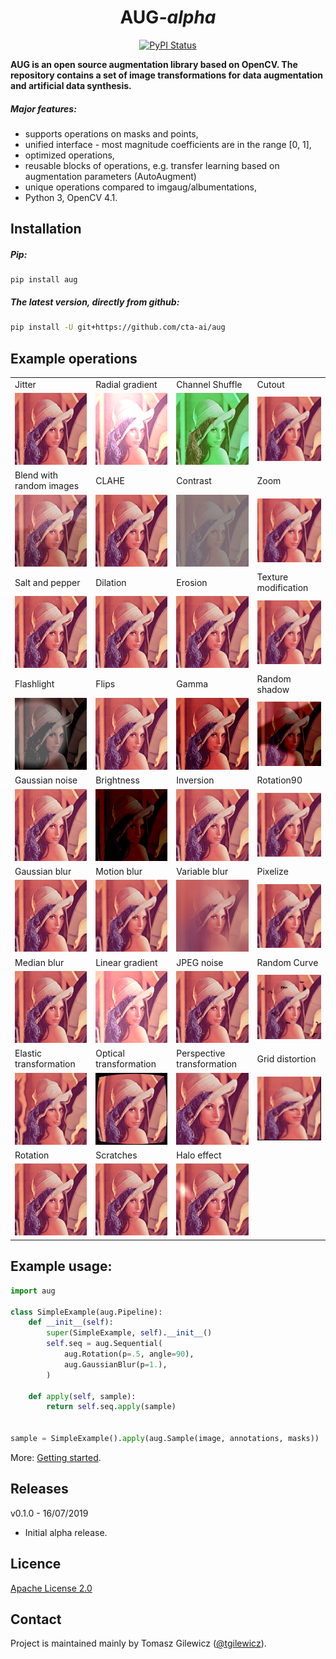 <div align="center">

# AUG<em>-alpha</em>


[![PyPI Status](https://badge.fury.io/py/aug.svg)](https://badge.fury.io/py/aug)


</div>

**AUG is an open source augmentation library based on OpenCV. The repository contains a set of image transformations for data augmentation and artificial data synthesis.** 


##### Major features:

* supports operations on masks and points,
* unified interface - most magnitude coefficients are in the range [0, 1],
* optimized operations,
* reusable blocks of operations, e.g. transfer learning based on augmentation parameters (AutoAugment)
* unique operations compared to imgaug/albumentations,
* Python 3, OpenCV 4.1.



## Installation

##### Pip:
```
pip install aug
```

##### The latest version, directly from github:
```bash
pip install -U git+https://github.com/cta-ai/aug
```

## Example operations
|   |   |   |   |
|---|---|---|---|
| Jitter | Radial gradient | Channel Shuffle |  Cutout  |
|![drawing](./images/op_jitter.gif "Jitter")|![drawing](./images/op_radial_gradient.gif "Radial Gradient")|![drawing](./images/op_channel_shuffle.gif "Channel Shuffle")|![drawing](./images/op_cutout.gif "Cutout")|
| Blend with random images | CLAHE | Contrast | Zoom |
|![drawing](./images/op_blend.gif "Blend wit random images")|![drawing](./images/op_clahe.gif "CLAHE")|![drawing](./images/op_contrast.gif "Contrast")|![drawing](./images/op_zoom.gif "Zoom")|
| Salt and pepper | Dilation | Erosion | Texture modification |
|![drawing](./images/op_salt_pepper.gif "Salt and pepper")|![drawing](./images/op_dilation.gif "Dilation")|![drawing](./images/op_erosion.gif "Erosion")|![drawing](./images/op_texture.gif "Texture modification")|
| Flashlight | Flips | Gamma | Random shadow |
|![drawing](./images/op_flashlight.gif "Flashlight")|![drawing](./images/op_flip.gif "Flips")|![drawing](./images/op_gamma.gif "Gamma")| ![drawing](./images/op_shadow.gif "Random shadow")|
| Gaussian noise | Brightness | Inversion | Rotation90 |
|![drawing](./images/op_gauss_noise.gif "Gaussian oise")|![drawing](./images/op_global_brightness.gif "Brightness")|![drawing](./images/op_inversion.gif "Inversion")|![drawing](./images/op_rotation90.gif "Rotation90")|
| Gaussian blur | Motion blur | Variable blur | Pixelize |
|![drawing](./images/op_gaussian_blur.gif "Gaussian blur")|![drawing](./images/op_motion_blur.gif "Motion blur")|![drawing](./images/op_variable_blur.gif "Variable blur")|![drawing](./images/op_pixelize.gif "Pixelization")|
| Median blur | Linear gradient | JPEG noise | Random Curve|
|![drawing](./images/op_median_blur.gif "Median blur")|![drawing](./images/op_linear_gradient.gif "Linear gradient")|![drawing](./images/op_jpeg_noise.gif "JPEG noise")|![drawing](./images/op_random_curve.gif "Random curves")|
| Elastic transformation | Optical transformation | Perspective transformation | Grid distortion  |
|![drawing](./images/op_elastic.gif "Elastic transformation")|![drawing](./images/op_optical.gif "Optical transformation")|![drawing](./images/op_perspective.gif "Perspective transformation")|![drawing](./images/op_grid.gif "Grid distortion")|
| Rotation | Scratches | Halo effect | |
|![drawing](./images/op_rotation.gif "Rotation")|![drawing](./images/op_scratches.gif "Scratches")|![drawing](./images/op_halo.gif "Halo effect")|   |


## Example usage:
```python
import aug

class SimpleExample(aug.Pipeline):
    def __init__(self):
        super(SimpleExample, self).__init__()
        self.seq = aug.Sequential(
            aug.Rotation(p=.5, angle=90),
            aug.GaussianBlur(p=1.),
        )

    def apply(self, sample):
        return self.seq.apply(sample)
        

sample = SimpleExample().apply(aug.Sample(image, annotations, masks))


```

More: [Getting started](GETTING_STARTED.md).

## Releases

v0.1.0 - 16/07/2019
 - Initial alpha release.


## Licence
[Apache License 2.0](LICENSE)


## Contact

Project is maintained mainly by Tomasz Gilewicz ([@tgilewicz](https://github.com/tgilewicz)).
